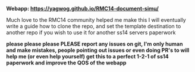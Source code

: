 **Webapp: https://yagwog.github.io/RMC14-document-simu/**

Much love to the RMC14 community helped me make this
I will eventually write a guide how to clone the repo, and set the template destination to another repo if you wish to use it for another ss14 servers paperwork

**please please please PLEASE report any issues on git, I'm only human and make mistakes, people pointing out issues or even doing PR's to will help me (or even help yourself) get this to a perfect 1-2-1 of ss14 paperwork and improve the QOS of the webapp**
